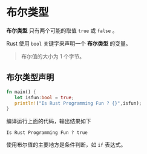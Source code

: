 # 布尔类型

**布尔类型** 只有两个可能的取值 `true` 或 `false` 。

Rust 使用 `bool` 关键字来声明一个 **布尔类型** 的变量。

> 布尔值的大小为 1 个字节。

## 布尔类型声明

```rust
fn main() {
   let isfun:bool = true;
   println!("Is Rust Programming Fun ? {}",isfun);
}
```

编译运行上面的代码，输出结果如下

```shell
Is Rust Programming Fun ? true
```

使用布尔值的主要地方是条件判断，如 `if` 表达式。